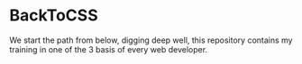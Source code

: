# BackToCSS
We start the path from below, digging deep well, this repository contains my training in one of the 3 basis of every web developer.

